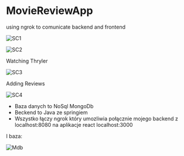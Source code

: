 # MovieReviewApp
using ngrok to comunicate backend and frontend

![SC1](https://github.com/user-attachments/assets/27d31da0-f582-4219-a700-a278d95ee0fe)

![SC2](https://github.com/user-attachments/assets/172f9c6c-4d6d-4b57-ab82-8a1f76eb0a52)

Watching Thryler

![SC3](https://github.com/user-attachments/assets/2152da0a-0861-4db8-9457-6077e3f6dcc3)

Adding Reviews

![SC4](https://github.com/user-attachments/assets/5ef8bbea-bfdb-4885-b856-ffd3793c71d9)

 - Baza danych to NoSql MongoDb 
 - Beckend to Java ze springiem
 - Wszystko łączy ngrok który umozliwia połącznie  mojego backend z localhost:8080 na aplikacje react localhost:3000
   
I baza:

![Mdb](https://github.com/user-attachments/assets/d7fcdebb-e7fc-4632-973b-ba1cb8d95361)
